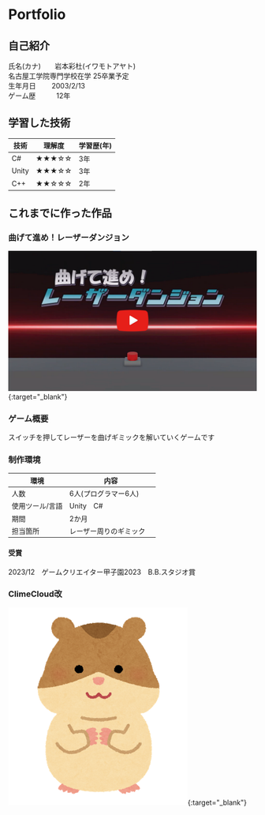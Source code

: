 # Portfolio

## 自己紹介
氏名(カナ)　　岩本彩杜(イワモトアヤト)  
名古屋工学院専門学校在学 25卒業予定  
生年月日　　 2003/2/13   
ゲーム歴　　　12年  

## 学習した技術  

|技術 |理解度    |学習歴(年)|  
|-----|---------|----------|   
|C#   |★★★☆☆|3年       |   
|Unity|★★★☆☆|3年       |   
|C++  |★★☆☆☆|2年       |   


## これまでに作った作品
### 曲げて進め！レーザーダンジョン
[![ここから動画に飛べます](/img/preview.png)](https://www.youtube.com/watch?v=vAu2sqNFRJk){:target="_blank"}  

### ゲーム概要
スイッチを押してレーザーを曲げギミックを解いていくゲームです

### 制作環境

|環境       　　|内容　　　　　　　　　　|
|--------------|-----------------------|
|人数 　　　　　|6人(プログラマー6人)  　|
|使用ツール/言語|Unity　C#            　|
|期間 　　　　　|2か月　　　　　　　　　 |
|担当箇所 　　　|レーザー周りのギミック  |   

#### 受賞
2023/12　ゲームクリエイター甲子園2023　B.B.スタジオ賞

### ClimeCloud改
[![ここから動画に飛べます](/img/ham.png)](){:target="_blank"}  

